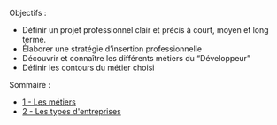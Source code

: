 Objectifs : 
- Définir un projet professionnel clair et précis à court, moyen et long terme.
- Élaborer une stratégie d’insertion professionnelle
- Découvrir et connaître les différents métiers du “Développeur”
- Définir les contours du métier choisi

Sommaire :
- [1 - Les métiers](/doc/1-metiers.md)
- [2 - Les types d'entreprises](/doc/2-types-entreprises.md)